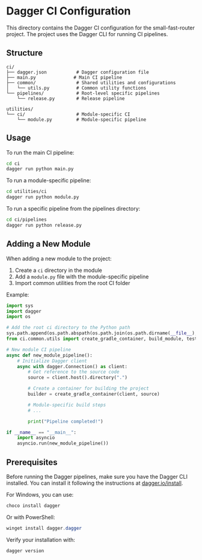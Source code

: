 # Dagger CI Configuration

This directory contains the Dagger CI configuration for the small-fast-router project. The project uses the Dagger CLI for running CI pipelines.

## Structure

```
ci/
├── dagger.json           # Dagger configuration file
├── main.py              # Main CI pipeline
├── common/               # Shared utilities and configurations
│   └── utils.py          # Common utility functions
└── pipelines/            # Root-level specific pipelines
    └── release.py        # Release pipeline

utilities/
└── ci/                   # Module-specific CI
    └── module.py         # Module-specific pipeline
```

## Usage

To run the main CI pipeline:

```bash
cd ci
dagger run python main.py
```

To run a module-specific pipeline:

```bash
cd utilities/ci
dagger run python module.py
```

To run a specific pipeline from the pipelines directory:

```bash
cd ci/pipelines
dagger run python release.py
```

## Adding a New Module

When adding a new module to the project:

1. Create a `ci` directory in the module
2. Add a `module.py` file with the module-specific pipeline
3. Import common utilities from the root CI folder

Example:

```python
import sys
import dagger
import os

# Add the root ci directory to the Python path
sys.path.append(os.path.abspath(os.path.join(os.path.dirname(__file__), '..', '..')))
from ci.common.utils import create_gradle_container, build_module, test_module

# New module CI pipeline
async def new_module_pipeline():
    # Initialize Dagger client
    async with dagger.Connection() as client:
        # Get reference to the source code
        source = client.host().directory(".")

        # Create a container for building the project
        builder = create_gradle_container(client, source)

        # Module-specific build steps
        # ...

        print("Pipeline completed!")

if __name__ == "__main__":
    import asyncio
    asyncio.run(new_module_pipeline())
```

## Prerequisites

Before running the Dagger pipelines, make sure you have the Dagger CLI installed. You can install it following the instructions at [dagger.io/install](https://dagger.io/install).

For Windows, you can use:

```bash
choco install dagger
```

Or with PowerShell:

```powershell
winget install dagger.dagger
```

Verify your installation with:

```bash
dagger version
```
